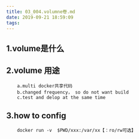 ```yaml
---
title: 03_004.volumne卷.md
date: 2019-09-21 18:59:09
tags:
---
```


## 1.volume是什么

## 2.volume 用途
```
    a.multi docker共享代码
    b.changed frequency， so do not want build
    c.test and delop at the same time
```

## 3.how to config
```
    docker run -v  $PWD/xxx:/var/xx【：ro/rw可选】
```
